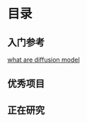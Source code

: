 # **目录**
## 入门参考

[what are diffusion model](https://github.com/rgbsu/diffusion-model/blob/master/pdf%26words/What%20are%20Diffusion%20Models%E2%80%94%E2%80%94Lil'Log.pdf)


## 优秀项目


## 正在研究


